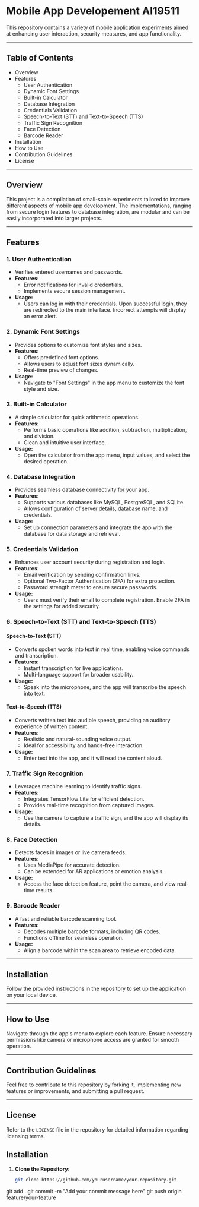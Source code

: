 # **Mobile App Developement AI19511**  
This repository contains a variety of mobile application experiments aimed at enhancing user interaction, security measures, and app functionality.

---

## **Table of Contents**  
- Overview  
- Features  
  - User Authentication  
  - Dynamic Font Settings  
  - Built-in Calculator  
  - Database Integration  
  - Credentials Validation  
  - Speech-to-Text (STT) and Text-to-Speech (TTS)  
  - Traffic Sign Recognition  
  - Face Detection  
  - Barcode Reader  
- Installation  
- How to Use  
- Contribution Guidelines  
- License  

---

## **Overview**  
This project is a compilation of small-scale experiments tailored to improve different aspects of mobile app development. The implementations, ranging from secure login features to database integration, are modular and can be easily incorporated into larger projects.

---

## **Features**

### **1. User Authentication**  
- Verifies entered usernames and passwords.  
- **Features:**  
  - Error notifications for invalid credentials.  
  - Implements secure session management.  
- **Usage:**  
  - Users can log in with their credentials. Upon successful login, they are redirected to the main interface. Incorrect attempts will display an error alert.

### **2. Dynamic Font Settings**  
- Provides options to customize font styles and sizes.  
- **Features:**  
  - Offers predefined font options.  
  - Allows users to adjust font sizes dynamically.  
  - Real-time preview of changes.  
- **Usage:**  
  - Navigate to "Font Settings" in the app menu to customize the font style and size.

### **3. Built-in Calculator**  
- A simple calculator for quick arithmetic operations.  
- **Features:**  
  - Performs basic operations like addition, subtraction, multiplication, and division.  
  - Clean and intuitive user interface.  
- **Usage:**  
  - Open the calculator from the app menu, input values, and select the desired operation.

### **4. Database Integration**  
- Provides seamless database connectivity for your app.  
- **Features:**  
  - Supports various databases like MySQL, PostgreSQL, and SQLite.  
  - Allows configuration of server details, database name, and credentials.  
- **Usage:**  
  - Set up connection parameters and integrate the app with the database for data storage and retrieval.

### **5. Credentials Validation**  
- Enhances user account security during registration and login.  
- **Features:**  
  - Email verification by sending confirmation links.  
  - Optional Two-Factor Authentication (2FA) for extra protection.  
  - Password strength meter to ensure secure passwords.  
- **Usage:**  
  - Users must verify their email to complete registration. Enable 2FA in the settings for added security.

### **6. Speech-to-Text (STT) and Text-to-Speech (TTS)**

#### **Speech-to-Text (STT)**  
- Converts spoken words into text in real time, enabling voice commands and transcription.  
- **Features:**  
  - Instant transcription for live applications.  
  - Multi-language support for broader usability.  
- **Usage:**  
  - Speak into the microphone, and the app will transcribe the speech into text.  

#### **Text-to-Speech (TTS)**  
- Converts written text into audible speech, providing an auditory experience of written content.  
- **Features:**  
  - Realistic and natural-sounding voice output.  
  - Ideal for accessibility and hands-free interaction.  
- **Usage:**  
  - Enter text into the app, and it will read the content aloud.  

### **7. Traffic Sign Recognition**  
- Leverages machine learning to identify traffic signs.  
- **Features:**  
  - Integrates TensorFlow Lite for efficient detection.  
  - Provides real-time recognition from captured images.  
- **Usage:**  
  - Use the camera to capture a traffic sign, and the app will display its details.

### **8. Face Detection**  
- Detects faces in images or live camera feeds.  
- **Features:**  
  - Uses MediaPipe for accurate detection.  
  - Can be extended for AR applications or emotion analysis.  
- **Usage:**  
  - Access the face detection feature, point the camera, and view real-time results.

### **9. Barcode Reader**  
- A fast and reliable barcode scanning tool.  
- **Features:**  
  - Decodes multiple barcode formats, including QR codes.  
  - Functions offline for seamless operation.  
- **Usage:**  
  - Align a barcode within the scan area to retrieve encoded data.

---

## **Installation**  
Follow the provided instructions in the repository to set up the application on your local device.

---

## **How to Use**  
Navigate through the app's menu to explore each feature. Ensure necessary permissions like camera or microphone access are granted for smooth operation.

---

## **Contribution Guidelines**  
Feel free to contribute to this repository by forking it, implementing new features or improvements, and submitting a pull request.

---

## **License**  
Refer to the `LICENSE` file in the repository for detailed information regarding licensing terms.


## Installation

1. **Clone the Repository:**

   ```bash
   git clone https://github.com/yourusername/your-repository.git
   
git add .
git commit -m "Add your commit message here"
git push origin feature/your-feature

